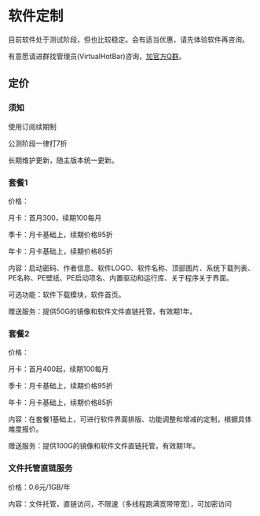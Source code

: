 # 软件定制

目前软件处于测试阶段，但也比较稳定。会有适当优惠，请先体验软件再咨询。

有意愿请进群找管理员(VirtualHotBar)咨询，[加官方Q群](https://www.sysri.cn/QQGroup/)。

## 定价
### 须知
使用订阅续期制

公测阶段一律打7折

长期维护更新，随主版本统一更新。

### 套餐1
价格：

月卡：首月300，续期100每月 

季卡：月卡基础上，续期价格95折

年卡：月卡基础上，续期价格85折

内容：启动密码、作者信息、软件LOGO、软件名称、顶部图片、系统下载列表、PE名称、PE壁纸、PE启动项名、内置驱动和运行库、关于程序关于界面。

可选功能：软件下载模块，软件首页。

赠送服务：提供50G的镜像和软件文件直链托管，有效期1年。

### 套餐2
价格：

月卡：首月400起，续期100每月 

季卡：月卡基础上，续期价格95折

年卡：月卡基础上，续期价格85折

内容：在套餐1基础上，可进行软件界面排版、功能调整和增减的定制，根据具体难度报价。

赠送服务：提供100G的镜像和软件文件直链托管，有效期1年。

### 文件托管直链服务
价格：0.6元/1GB/年

内容：文件托管，直链访问，不限速（多线程跑满宽带带宽），可加密访问
